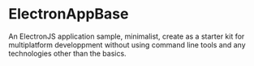 # ElectronAppBase

An ElectronJS application sample, minimalist, create as a starter kit for multiplatform developpment without using command line tools and any  technologies other than the basics.